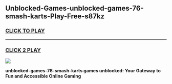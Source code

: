 
## Unblocked-Games-unblocked-games-76-smash-karts-Play-Free-s87kz
<h3>
<a href="https://premium76.site?title=unblocked-games-76-smash-karts&ref=21A">CLICK TO PLAY</a></h3>
<hr>

<h3>
<a href="https://premium76.site?title=unblocked-games-76-smash-karts&ref=21A">CLICK 2 PLAY</a>
  
</h3>

<a href="https://premium76.site?title=unblocked-games-76-smash-karts&ref=21A"><img src="https://clearcache.store/games.png"></a>


**unblocked-games-76-smash-karts games unblocked: Your Gateway to Fun and Accessible Online Gaming**
